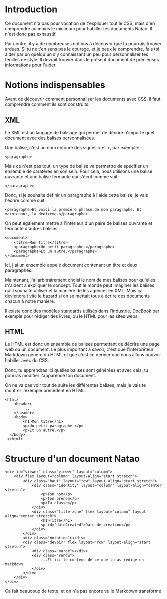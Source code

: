 # Introduction

Ce document n'a pas pour vocation de t'expliquer tout le CSS, mais d'en comprendre au moins le minimum pour habiller tes documents Natao. Il n'est donc pas exhaustif.

Par contre, il y a de nombreuses notions à découvrir que tu pourrais trouver ardues. Si tu ne t'en sens pas le courage, et je peux le comprendre, fais toi aider par un quelqu'un s'y connaissant un peu pour personnaliser tes feuilles de style. Il devrait trouver dans le présent document de précieuses informations pour l'aider.

# Notions indispensables

Avant de découvrir comment personnaliser les documents avec CSS, il faut comprendre comment ils sont construits.

## XML

Le XML est un langage de balisage qui permet de décrire n'importe quel document avec des balises personnalisées.

Une balise, c'est un nom entouré des signes < et >, par exemple:

	<paragraphe>

Mais ce n'est pas tout, un type de balise va permettre de spécifier un ensemble de caratères en son sein. Pour cela, nous utilisons une balise ouvrante et une balise fermante qui s'écrit comme suit:

	</paragraphe>
    
Donc, si je souhaite définir un paragraphe à l'aide cette balise, je vais l'écrire comme suit:

	<paragraphe>Et voici la première phrase de mon paragraphe. Et maintenant, la deuixème.</paragraphe>
    
On peut également mettre à l'intérieur d'un paire de balises ouvrante et fermante d'autres balises:

	<document>
    	<titre>Mon titre</titre>
    	<paragraphe>Un petit paragraphe.</paragraphe>
    	<paragraphe>Et un autre.</paragraphe>
    </document>
    
Ici, j'ai un ensemble appelé document contenant un titre et deux paragraphes.

Maintenant, j'ai arbitrairement choisi le nom de mes balises pour qu'elles m'aident à expliquer le concept. Tout le monde peut imaginer les balises qu'il souhaite utiliser et la manière de les agencer en XML. Mais ça deviendrait vite le bazard si on se mettait tous à écrire des documents chacun à notre manière.

Il existe donc des modèles standards utilisés dans l'industrie, DocBook par exemple pour rédiger des livres, ou le HTML pour les sites webs.

## HTML

Le HTML est donc un ensemble de balises permettant de décrire une page web ou un document. Le plus important à savoir, c'est que l'interpréteur Markdown génère du HTML et que c'est ce dernier que nous allons pouvoir habiller avec du CSS.

Donc, tu apprendras ici quelles balises sont générées et avec cela, tu pourras modifier l'apparence ton document.

On ne va pas voir tout de suite les différentes balises, mais je vais te montrer l'exemple précédent en HTML.

	<html>
    	<header>
        	...
        </header>
    	<body>
        	<h1>Mon titre</h1>
        	<p>Un petit paragraphe.</p>
        	<p>Et un autre.</p>
      </body>
     </html>
     
# Structure d'un document Natao

	<div id="viewer" class="viewer" layout="column">
    	<div flex layout="column" layout-align="start stretch">
        	<div class="haut" layout="row" layout-align="start stretch">
            	<div class="identity" layout="column" layout-align="center stretch">
                	<p>Ton nom</p>
                    <p>Ton prénom</p>
                    <p>Ta classe</p>
                </div>
                <div class="title-zone" flex layout="column" layout-align="center stretch">
                    <h1>Titre</h1>
                    <p id="dateCreated">Date de création</p>
                </div>
            </div>
            <div class="notation"></div>
            <div class="devoir" flex layout="row" layout-align="start stretch">
                <div class="marge"></div>
                <div class="rendu">
                	...Et ici le contenu de ce que tu as rédigé en Markdown
                </div>
            </div>
        </div>
    </div>
    
Ca fait beaucoup de texte, et on n'a pas encore vu le Markdown transformé